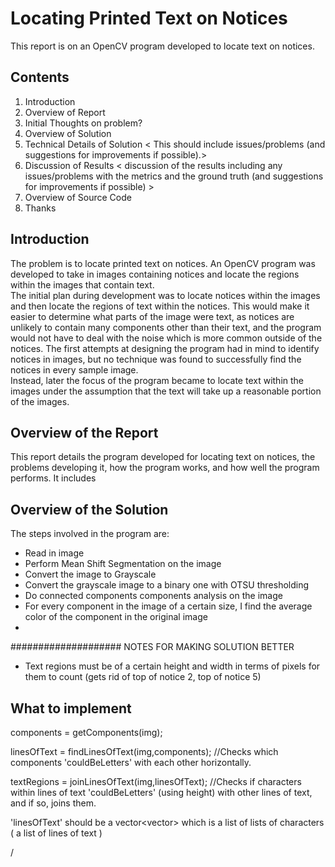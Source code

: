 

# Locating Printed Text on Notices

This report is on an OpenCV program developed to locate text on notices.

## Contents

1. Introduction
2. Overview of Report
3. Initial Thoughts on problem?
4. Overview of Solution
3. Technical Details of Solution < This should include issues/problems (and suggestions for improvements if possible).>
4. Discussion of Results < discussion of the results including any issues/problems with the metrics and the ground truth (and suggestions for improvements if possible) >
8. Overview of Source Code
9. Thanks


## Introduction

The problem is to locate printed text on notices. An OpenCV program was developed to take in images containing notices and locate the regions within the images that contain text.  
The initial plan during development was to locate notices within the images and then locate the regions of text within the notices. This would make it easier to determine what parts of the image were text, as notices are unlikely to contain many components other than their text, and the program would not have to deal with the noise which is more common outside of the notices. The first attempts at designing the program had in mind to identify notices in images, but no technique was found to successfully find the notices in every sample image.  
Instead, later the focus of the program became to locate text within the images under the assumption that the text will take up a reasonable portion of the images.  

## Overview of the Report

This report details the program developed for locating text on notices, the problems developing it, how the program works, and how well the program performs. It includes

## Overview of the Solution

The steps involved in the program are:
* Read in image
* Perform Mean Shift Segmentation on the image
* Convert the image to Grayscale
* Convert the grayscale image to a binary one with OTSU thresholding
* Do connected components components analysis on the image
* For every component in the image of a certain size, I find the average color of the component in the original image
*



#################### NOTES FOR MAKING SOLUTION BETTER

* Text regions must be of a certain height and width in terms of pixels for them to count (gets rid of top of notice 2, top of notice 5)

## What to implement

components = getComponents(img);

linesOfText = findLinesOfText(img,components); //Checks which components 'couldBeLetters' with each other horizontally.

textRegions = joinLinesOfText(img,linesOfText); //Checks if characters within lines of text 'couldBeLetters' (using height) with other lines of text, and if so, joins them.



'linesOfText' should be a vector<vector<SegmentRect>> which is a list of lists of characters ( a list of lines of text )


















/

